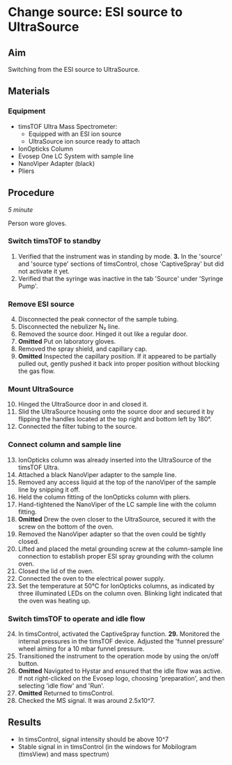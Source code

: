 # Change source: ESI source to UltraSource


## Aim
Switching from the ESI source to UltraSource.


## Materials

### Equipment
- timsTOF Ultra Mass Spectrometer: 
  - Equipped with an ESI ion source
  - UltraSource ion source ready to attach
- IonOpticks Column
- Evosep One LC System with sample line
- NanoViper Adapter (black)
- Pliers


## Procedure
*5 minute*

Person wore gloves.

### Switch timsTOF to standby
1. Verified that the instrument was in standing by mode.
**3.** In the 'source' and 'source type' sections of timsControl, chose 'CaptiveSpray' but did not activate it yet.
2. Verified that the syringe was inactive in the tab 'Source' under 'Syringe Pump'.

### Remove ESI source
4. Disconnected the peak connector of the sample tubing.
5. Disconnected the nebulizer N₂ line.
6. Removed the source door. Hinged it out like a regular door.
7. **Omitted** Put on laboratory gloves.
8. Removed the spray shield, and capillary cap.
9. **Omitted** Inspected the capillary position. If it appeared to be partially pulled out, gently pushed it back into proper position without blocking the gas flow.

### Mount UltraSource
10. Hinged the UltraSource door in and closed it.
11. Slid the UltraSource housing onto the source door and secured it by flipping the handles located at the top right and bottom left by 180°.
12. Connected the filter tubing to the source.

### Connect column and sample line
13. IonOpticks column was already inserted into the UltraSource of the timsTOF Ultra.
14. Attached a black NanoViper adapter to the sample line.
15. Removed any access liquid at the top of the nanoViper of the sample line by snipping it off.
16. Held the column fitting of the IonOpticks column with pliers.
17. Hand-tightened the NanoViper of the LC sample line with the column fitting.
18. **Omitted** Drew the oven closer to the UltraSource, secured it with the screw on the bottom of the oven.
19. Removed the NanoViper adapter so that the oven could be tightly closed.
20. Lifted and placed the metal grounding screw at the column-sample line connection to establish proper ESI spray grounding with the column oven.
21. Closed the lid of the oven.
22. Connected the oven to the electrical power supply.
23. Set the temperature at 50°C for IonOpticks columns, as indicated by three illuminated LEDs on the column oven. Blinking light indicated that the oven was heating up.

### Switch timsTOF to operate and idle flow
24. In timsControl, activated the CaptiveSpray function.
**29.** Monitored the internal pressures in the timsTOF device. Adjusted the 'funnel pressure' wheel aiming for a 10 mbar funnel pressure.
25. Transitioned the instrument to the operation mode by using the on/off button.
26. **Omitted** Navigated to Hystar and ensured that the idle flow was active. If not right-clicked on the Evosep logo, choosing 'preparation', and then selecting 'idle flow' and 'Run'.
27. **Omitted** Returned to timsControl.
28. Checked the MS signal. It was around 2.5x10^7.


## Results
- In timsControl, signal intensity should be above 10^7
- Stable signal in in timsControl (in the windows for Mobilogram (timsView) and mass spectrum)